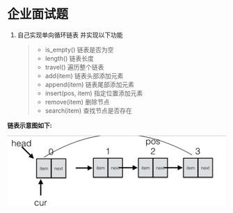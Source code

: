 # 企业面试题

1. 自己实现单向循环链表  并实现以下功能

   > - is_empty() 链表是否为空
   > - length() 链表长度
   > - travel() 遍历整个链表
   > - add(item) 链表头部添加元素
   > - append(item) 链表尾部添加元素
   > - insert(pos, item) 指定位置添加元素
   > - remove(item) 删除节点
   > - search(item) 查找节点是否存在 

**链表示意图如下:**

![1](../单向循环链表.png)

